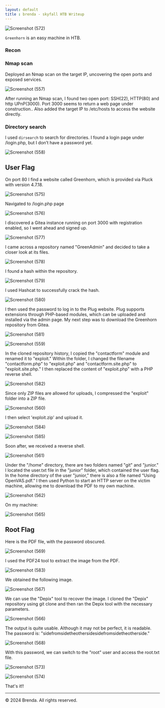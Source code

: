 ```yaml
---
layout: default
title : brenda - skyfall HTB Writeup
---
```


![Screenshot (572)](https://github.com/user-attachments/assets/e1933f88-858c-4bf9-adb5-a3c1def5b53a)

`Greenhorn` is an easy machine in HTB.

### Recon
### Nmap scan

Deployed an Nmap scan on the target IP, uncovering the open ports and exposed services. 

![Screenshot (557)](https://github.com/user-attachments/assets/f68acdce-e23d-4b71-ad0f-8dbd67146f23)

After running an Nmap scan, I found two open port: SSH(22), HTTP(80) and http UPnP(3000). Port 3000 seems to return a web page under construction..
Also added the target IP to /etc/hosts to access the website directly.

### Directory search

I used `dirsearch` to search for directories. I found a login page under /login.php, but I don’t have a password yet.

![Screenshot (558)](https://github.com/user-attachments/assets/b4e0e766-069b-4cb7-a6a2-1e0058f4918e)

## User Flag

On port 80 I find a website called Greenhorn, which is provided via Pluck with version 4.7.18.

![Screenshot (575)](https://github.com/user-attachments/assets/056acf4e-7ac0-448a-8977-8a5755ac3103)

Navigated to /login.php page 

![Screenshot (576)](https://github.com/user-attachments/assets/d4971cb3-0ca8-4fc0-b1a7-c8b5395c3c10)

I discovered a Gitea instance running on port 3000 with registration enabled, so I went ahead and signed up.

![Screenshot (577)](https://github.com/user-attachments/assets/c2c69ba2-a931-440c-b1ff-b7f0ade593fe)

I came across a repository named "GreenAdmin" and decided to take a closer look at its files.

![Screenshot (578)](https://github.com/user-attachments/assets/fcd726f9-695f-42ee-8f1e-77d8bc191d18)

I found a hash within the repository.

![Screenshot (579)](https://github.com/user-attachments/assets/da42227d-ef60-4502-93d7-4c3436745e0b)

I used Hashcat to successfully crack the hash.

![Screenshot (580)](https://github.com/user-attachments/assets/b5b72ae9-f05c-4508-8e30-55404a1f2c50)

I then used the password to log in to the Plug website. Plug supports extensions through PHP-based modules, which can be uploaded and installed via the admin page. My next step was to download the Greenhorn repository from Gitea.

![Screenshot (581)](https://github.com/user-attachments/assets/4729ac31-429c-45c2-aac2-93d37b68587c)

![Screenshot (559)](https://github.com/user-attachments/assets/5332d4ce-57c9-47eb-b5cc-3ba0abb1350a)

In the cloned repository history, I copied the "contactform" module and renamed it to "exploit." Within the folder, I changed the filename "contactform.php" to "exploit.php" and "contactform.site.php" to "exploit.site.php." I then replaced the content of "exploit.php" with a PHP reverse shell.

![Screenshot (582)](https://github.com/user-attachments/assets/2e0e80a6-209c-4595-97aa-7446f6c12ef4)

Since only ZIP files are allowed for uploads, I compressed the "exploit" folder into a ZIP file.

![Screenshot (560)](https://github.com/user-attachments/assets/ac3a7921-5b65-4dd4-80fe-b5d991ed330a)

I then select 'exploit.zip' and upload it.

![Screenshot (584)](https://github.com/user-attachments/assets/7b454a9f-4c7b-4f92-a9e1-1273f2fa66b9)

![Screenshot (585)](https://github.com/user-attachments/assets/b6f9ac03-53a9-40fd-abd1-08c38ea1ebf5)


Soon after, we received a reverse shell.

![Screenshot (561)](https://github.com/user-attachments/assets/d74a1437-2e08-475a-b3ed-53dd6e846d3d)

Under the "/home" directory, there are two folders named "git" and "junior." I located the user.txt file in the "junior" folder, which contained the user flag. In the home directory of the user "junior," there is also a file named “Using OpenVAS.pdf.” I then used Python to start an HTTP server on the victim machine, allowing me to download the PDF to my own machine.

![Screenshot (562)](https://github.com/user-attachments/assets/a08b9669-831d-4598-888d-3b0f571bc49b)

On my machine:

![Screenshot (565)](https://github.com/user-attachments/assets/54e7484e-bf38-4ff8-a7fa-a0d71a1fc267)

## Root Flag

Here is the PDF file, with the password obscured.

![Screenshot (569)](https://github.com/user-attachments/assets/56b41295-820e-40c4-9442-d875f5b838d5)

I used the PDF24 tool to extract the image from the PDF.

![Screenshot (583)](https://github.com/user-attachments/assets/9b0c8759-bd72-43bd-a9cf-d135d41cc2bf)

We obtained the following image.

![Screenshot (567)](https://github.com/user-attachments/assets/37955d72-1d37-4e43-885d-1ebaef08b345)

We can use the "Depix" tool to recover the image. I cloned the "Depix" repository using git clone and then ran the Depix tool with the necessary parameters.

![Screenshot (566)](https://github.com/user-attachments/assets/e4e18b38-a26e-45a8-b991-aa432d7697ef)

The output is quite usable. Although it may not be perfect, it is readable. The password is: "sidefromsidetheothersidesidefromsidetheotherside."

![Screenshot (568)](https://github.com/user-attachments/assets/0163ba90-4402-4b9d-8136-4e0f57919b51)

With this password, we can switch to the "root" user and access the root.txt file.

![Screenshot (573)](https://github.com/user-attachments/assets/8a6e8f43-b089-49ca-97bd-b3318dd7bf1d)

![Screenshot (574)](https://github.com/user-attachments/assets/36793276-0564-4cb3-a8aa-1b4fa8260f0d)

That's it!!

* * *


<footer>
    <p>&copy; 2024 Brenda. All rights reserved.</p>
  </footer>
















































